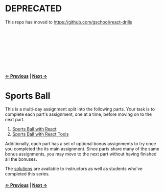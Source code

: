 # DEPRECATED

This repo has moved to https://github.com/gschool/react-drills

```










```


#### [⇐ Previous](sports_ball_with_react_tools.md) | [Next ⇒](sports_ball_with_react.md)

# Sports Ball

This is a multi-day assignment split into the following parts. Your task is to complete each part's assignment, one at a time, before moving on to the next part.

1. [Sports Ball with React](sports_ball_with_react.md)
1. [Sports Ball with React Tools](sports_ball_with_react_tools.md)

Additionally, each part has a set of optional bonus assignments to try once you completed the its main assignment. Since parts share many of the same bonus assignments, you may move to the next part without having finished all the bonuses.

The [solutions](https://github.com/gSchool/wd-react-sports-ball-solutions) are available to instructors as well as students who've completed this series.

#### [⇐ Previous](sports_ball_with_react_tools.md) | [Next ⇒](sports_ball_with_react.md)
